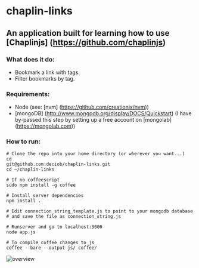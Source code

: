 chaplin-links
=============

## An application built for learning how to use [Chaplinjs] (https://github.com/chaplinjs)

### What does it do:
* Bookmark a link with tags.
* Filter bookmarks by tag.

### Requirements:
* Node (see: [nvm] (https://github.com/creationix/nvm))
* [mongoDB] (http://www.mongodb.org/display/DOCS/Quickstart) (I have by-passed this step by setting up a free account on [mongolab] (https://mongolab.com))

### How to run:
```
# Clone the repo into your home directory (or wherever you want...)
cd
git@github.com:deciob/chaplin-links.git
cd ~/chaplin-links

# If no coffeescript
sudo npm install -g coffee

# Install server dependencies
npm install .

# Edit connection_string_template.js to point to your mongodb database
# and save the file as connection_string.js

# Runserver and go to localhost:3000
node app.js

# To compile coffee changes to js
coffee --bare --output js/ coffee/ 

```

![overview](./chaplin-links/master/img/controllers_layout_b.png)